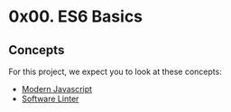 # 0x00. ES6 Basics

## Concepts
For this project, we expect you to look at these concepts:
<ul>
	<li>
		<a href="/concepts/541">Modern Javascript</a>
	</li>
	<li>
		<a href="/concepts/542">Software Linter</a>
	</li>
</ul>
